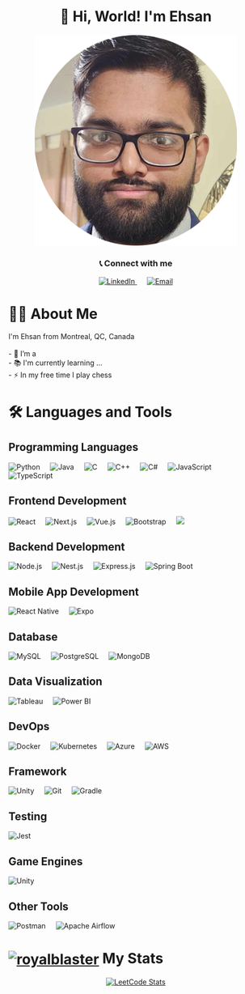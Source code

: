 <!--
**royalblaster/royalblaster** is a ✨ _special_ ✨ repository because its `README.md` (this file) appears on your GitHub profile.

Here are some ideas to get you started:

- 🔭 I’m currently working on ...
- 🌱 I’m currently learning ...
- 👯 I’m looking to collaborate on ...
- 🤔 I’m looking for help with ...
- 💬 Ask me about ...
- 📫 How to reach me: ...
- 😄 Pronouns: ...
- ⚡ Fun fact: ...
-->


<div align="center">
  <h1 align="center"> 👋 Hi, World! I'm Ehsan</h1>

  <img 
    src="https://raw.githubusercontent.com/royalblaster/royalblaster/main/githubprofile.png" 
    alt="Profile Picture" 
    width="400" 
  />
  
  <h3>📞 Connect with me</h3>
  
  <p>
    <a href="https://www.linkedin.com/in/your-linkedin-profile" target="_blank">
      <img src="https://cdn.jsdelivr.net/gh/devicons/devicon/icons/linkedin/linkedin-original.svg" alt="LinkedIn" width="40" />
    </a>
    <a href="mailto:your.email@example.com" target="_blank" style="margin-left: 20px;">
      <img src="https://cdn-icons-png.flaticon.com/512/732/732200.png" alt="Email" width="40" />
    </a>
  </p>
</div>




# 👩‍💻  About Me

<p align="left">I'm Ehsan from Montreal, QC, Canada <br><br>- 🔭 I’m a<br>- 📚 I'm currently learning ...<br>- ⚡ In my free time I play chess</p>


# 🛠 Languages and Tools

## Programming Languages

<p> <img src="https://cdn.jsdelivr.net/gh/devicons/devicon/icons/python/python-original.svg" height="40" alt="Python" /> <img width="12" /> <img src="https://cdn.jsdelivr.net/gh/devicons/devicon/icons/java/java-original.svg" height="40" alt="Java" /> <img width="12" /> <img src="https://cdn.jsdelivr.net/gh/devicons/devicon/icons/c/c-original.svg" height="40" alt="C" /> <img width="12" /> <img src="https://cdn.jsdelivr.net/gh/devicons/devicon/icons/cplusplus/cplusplus-original.svg" height="40" alt="C++" /> <img width="12" /> <img src="https://cdn.jsdelivr.net/gh/devicons/devicon/icons/csharp/csharp-original.svg" height="40" alt="C#" /> <img width="12" /> <img src="https://cdn.jsdelivr.net/gh/devicons/devicon/icons/javascript/javascript-original.svg" height="40" alt="JavaScript" /> <img width="12" /> <img src="https://cdn.jsdelivr.net/gh/devicons/devicon/icons/typescript/typescript-original.svg" height="40" alt="TypeScript" /> </p>

## Frontend Development

<p> <img src="https://cdn.jsdelivr.net/gh/devicons/devicon/icons/react/react-original.svg" height="40" alt="React" /> <img width="12" /> 
            <img src="https://cdn.jsdelivr.net/gh/devicons/devicon@latest/icons/nextjs/nextjs-original.svg" height="40" alt="Next.js"/>
           <img width="12" /> <img src="https://cdn.jsdelivr.net/gh/devicons/devicon/icons/vuejs/vuejs-original.svg" height="40" alt="Vue.js" /> <img width="12" /> <img src="https://cdn.jsdelivr.net/gh/devicons/devicon/icons/bootstrap/bootstrap-plain.svg" height="40" alt="Bootstrap" /> <img width="12" /> 
<img src="https://cdn.jsdelivr.net/gh/devicons/devicon@latest/icons/tailwindcss/tailwindcss-original.svg"  height="40"/>
</p>

## Backend Development

<p> <img src="https://cdn.jsdelivr.net/gh/devicons/devicon/icons/nodejs/nodejs-original.svg" height="40" alt="Node.js" /> <img width="12" /> 
            <img src="https://cdn.jsdelivr.net/gh/devicons/devicon@latest/icons/nestjs/nestjs-original.svg" height="40" alt="Nest.js" />
          <img width="12" /> 
            <img src="https://cdn.jsdelivr.net/gh/devicons/devicon@latest/icons/express/express-original.svg" height="40" alt="Express.js"  />
           <img width="12" /> <img src="https://cdn.jsdelivr.net/gh/devicons/devicon/icons/spring/spring-original.svg" height="40" alt="Spring Boot" /> </p>


## Mobile App Development

<p> <img src="https://cdn.jsdelivr.net/gh/devicons/devicon/icons/react/react-original.svg" height="40" alt="React Native" /> <img width="12" /> <img src="https://cdn.jsdelivr.net/gh/devicons/devicon/icons/expo/expo-original.svg" height="40" alt="Expo" /> </p>


## Database

<p> <img src="https://cdn.jsdelivr.net/gh/devicons/devicon/icons/mysql/mysql-original-wordmark.svg" height="40" alt="MySQL" /> <img width="12" /> <img src="https://cdn.jsdelivr.net/gh/devicons/devicon/icons/postgresql/postgresql-original-wordmark.svg" height="40" alt="PostgreSQL" /> <img width="12" /> <img src="https://cdn.jsdelivr.net/gh/devicons/devicon/icons/mongodb/mongodb-original-wordmark.svg" height="40" alt="MongoDB" /> </p>


## Data Visualization

<p> <img src="https://cdn.jsdelivr.net/gh/devicons/devicon/icons/tableau/tableau-original.svg" height="40" alt="Tableau" /> <img width="12" /> <img src="https://cdn.jsdelivr.net/gh/devicons/devicon/icons/powerbi/powerbi-original.svg" height="40" alt="Power BI" /> </p>


## DevOps

<p> <img src="https://cdn.jsdelivr.net/gh/devicons/devicon/icons/docker/docker-original.svg" height="40" alt="Docker" /> <img width="12" /> <img src="https://cdn.jsdelivr.net/gh/devicons/devicon/icons/kubernetes/kubernetes-plain.svg" height="40" alt="Kubernetes" /> <img width="12" /> <img src="https://cdn.jsdelivr.net/gh/devicons/devicon/icons/azure/azure-original.svg" height="40" alt="Azure" /> <img width="12" /> <img src="https://cdn.jsdelivr.net/gh/devicons/devicon/icons/amazonwebservices/amazonwebservices-original-wordmark.svg" height="40" alt="AWS" /> </p>


## Framework

<p> <img src="https://cdn.jsdelivr.net/gh/devicons/devicon/icons/unity/unity-original.svg" height="40" alt="Unity" /> <img width="12" /> <img src="https://cdn.jsdelivr.net/gh/devicons/devicon/icons/git/git-original.svg" height="40" alt="Git" /> <img width="12" /> <img src="https://cdn.jsdelivr.net/gh/devicons/devicon/icons/gradle/gradle-plain.svg" height="40" alt="Gradle" /> </p>


## Testing

<p> <img src="https://cdn.jsdelivr.net/gh/devicons/devicon/icons/jest/jest-plain.svg" height="40" alt="Jest" /> </p>

## Game Engines

<p> <img src="https://cdn.jsdelivr.net/gh/devicons/devicon@latest/icons/unity/unity-original.svg" height="40" alt="Unity"  /> </p>


## Other Tools

<p> <img src="https://cdn.jsdelivr.net/gh/devicons/devicon/icons/postman/postman-original.svg" height="40" alt="Postman" /> <img width="12" /> <img src="https://cdn.jsdelivr.net/gh/devicons/devicon/icons/apache/apache-original.svg" height="40" alt="Apache Airflow" /> </p>



<h1 align="left"> <a href="https://www.leetcode.com/royalblaster" target="blank"><img align="center" src="https://raw.githubusercontent.com/rahuldkjain/github-profile-readme-generator/master/src/images/icons/Social/leet-code.svg" alt="royalblaster" height="30" width="40" /></a>   My Stats </h1>


<div align="center">
  <a href="https://leetcode.com/royalblaster/">
    <img src="https://leetcard.jacoblin.cool/royalblaster?theme=dark&font=Source%20Code%20Pro" alt="LeetCode Stats" width="600" height="300">
  </a>
</div>

